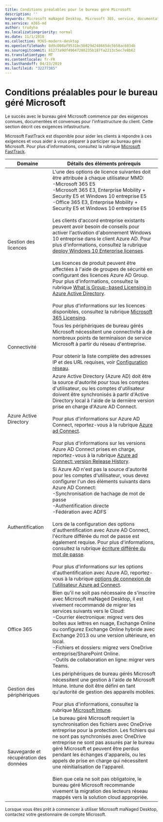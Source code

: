 ```yaml
---
title: Conditions préalables pour le bureau géré Microsoft
description: ''
keywords: Microsoft maNaged Desktop, Microsoft 365, service, documentation
ms.service: m365-md
author: trudyha
ms.localizationpriority: normal
ms.date: 11/1/2018
ms.collection: M365-modern-desktop
ms.openlocfilehash: 8d9c008af9531bc5b829d248665dc5b58ac6034b
ms.sourcegitcommit: 81273a9df49647286235b187fa2213c5ec7e8b62
ms.translationtype: MT
ms.contentlocale: fr-FR
ms.lasthandoff: 04/23/2019
ms.locfileid: "32277385"
---
```

# <a name="prerequisites-for-microsoft-managed-desktop"></a>Conditions préalables pour le bureau géré Microsoft

<!--This topic is the target for a "Learn more" link in the Admin Portal (aka.ms/prereq-azure); do not delete.-->
<!--from Prerequisites -->

Le succès avec le bureau géré Microsoft commence par des exigences connues, documentées et convenues pour l'infrastructure du client. Cette section décrit ces exigences infastructure. 

Microsoft FastTrack est disponible pour aider les clients à répondre à ces exigences et vous aider à vous préparer à participer au bureau géré Microsoft. Pour plus d'informations, consultez la rubrique [Microsoft FastTrack](https://fasttrack.microsoft.com/about). 

Domaine | Détails des éléments prérequis
--- | ---
Gestion des licences | L'une des options de licence suivantes doit être attribuée à chaque utilisateur MMD:<br>-Microsoft 365 E5<br>-Microsoft 365 E3, Enterprise Mobility + Security E5 et Windows 10 entreprise E5<br>-Office 365 E3, Enterprise Mobility + Security E5 et Windows 10 entreprise E5<br><br>Les clients d'accord entreprise existants peuvent avoir besoin de conseils pour activer l'activation d'abonnement Windows 10 entreprise dans le client Azure AD. Pour plus d'informations, consultez la rubrique [deploy Windows 10 Enterprise licenses](https://docs.microsoft.com/windows/deployment/deploy-enterprise-licenses#enabling-subscription-activation-with-an-existing-ea).<br><br>Les licences de produit peuvent être affectées à l'aide de groupes de sécurité en configurant des licences Azure AD Group. Pour plus d'informations, consultez la rubrique [What is Group-based Licensing in Azure Active Directory](https://docs.microsoft.com/en-us/azure/active-directory/fundamentals/active-directory-licensing-whatis-azure-portal).<br><br>Pour plus d'informations sur les licences disponibles, consultez la rubrique [Microsoft 365 Licensing](https://www.microsoft.com/microsoft-365/compare-all-microsoft-365-plans).
Connectivité |  Tous les périphériques de bureau gérés Microsoft nécessitent une connectivité à de nombreux points de terminaison de service Microsoft à partir du réseau d'entreprise.<br><br>Pour obtenir la liste complète des adresses IP et des URL requises, voir [Configuration réseau](../get-ready/network.md). 
Azure Active Directory |    Azure Active Directory (Azure AD) doit être la source d'autorité pour tous les comptes d'utilisateur, ou les comptes d'utilisateur doivent être synchronisés à partir d'Active Directory local à l'aide de la dernière version prise en charge d'Azure AD Connect.<br><br>Pour plus d'informations sur Azure AD Connect, reportez-vous à la rubrique [Azure ad Connect](https://docs.microsoft.com/azure/active-directory/hybrid/whatis-azure-ad-connect).<br><br>Pour plus d'informations sur les versions Azure AD Connect prises en charge, reportez-vous à la rubrique [Azure ad Connect: version Release History](https://docs.microsoft.com/azure/active-directory/hybrid/reference-connect-version-history).
Authentification |    Si Azure AD n'est pas la source d'autorité pour les comptes d'utilisateur, vous devez configurer l'un des éléments suivants dans Azure AD Connect:<br>-Synchronisation de hachage de mot de passe<br>-Authentification directe<br>-Fédération avec ADFS<br><br>Lors de la configuration des options d'authentification avec Azure AD Connect, l'écriture différée du mot de passe est également requise. Pour plus d'informations, consultez la rubrique [écriture différée du mot de passe](https://docs.microsoft.com/azure/active-directory/authentication/howto-sspr-writeback). <br><br>Pour plus d'informations sur les options d'authentification avec Azure AD, reportez-vous à la rubrique [options de connexion de l'utilisateur Azure ad Connect](https://docs.microsoft.com/azure/active-directory/connect/active-directory-aadconnect-user-signin).
Office 365 |    Bien qu'il ne soit pas nécessaire de s'inscrire avec Microsoft maNaged Desktop, il est vivement recommandé de migrer les services suivants vers le Cloud:<br>-Courrier électronique: migrez vers des boîtes aux lettres en nuage, Exchange Online ou configurez Exchange Online hybride avec Exchange 2013 ou une version ultérieure, en local.<br>-Fichiers et dossiers: migrez vers OneDrive entreprise/SharePoint Online.<br>-Outils de collaboration en ligne: migrer vers Teams.
Gestion des périphériques | Les périphériques de bureau gérés Microsoft nécessitent une gestion à l'aide de Microsoft Intune. Intune doit être défini en tant qu'autorité de gestion des appareils mobiles.<br><br>Pour plus d'informations, consultez la rubrique [Microsoft Intune](https://www.microsoft.com/cloud-platform/microsoft-intune). 
Sauvegarde et récupération des données | Le bureau géré Microsoft requiert la synchronisation des fichiers avec OneDrive entreprise pour la protection. Les fichiers qui ne sont pas synchronisés avec OneDrive entreprise ne sont pas assurés par le bureau géré Microsoft et peuvent être perdus pendant les échanges d'appareils, ou les appels de prise en charge qui nécessitent une réinitialisation de l'appareil.<br><br>Bien que cela ne soit pas obligatoire, le bureau géré Microsoft recommande vivement la migration des lecteurs réseau mappés vers la solution cloud appropriée.  

Lorsque vous êtes prêt à commencer à utiliser Microsoft maNaged Desktop, contactez votre gestionnaire de compte Microsoft. 
